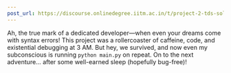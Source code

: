 ```yaml
---
post_url: https://discourse.onlinedegree.iitm.ac.in/t/project-2-tds-solver-discussion-thread/169029/287
---
```

Ah, the true mark of a dedicated developer—when even your dreams come with syntax errors!  This project was a rollercoaster of caffeine, code, and existential debugging at 3 AM. But hey, we survived, and now even my subconscious is running `python main.py` on repeat. On to the next adventure… after some well-earned sleep (hopefully bug-free)!